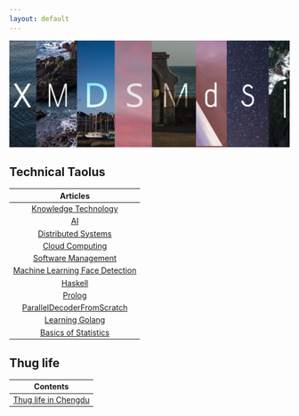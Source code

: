 ```yaml
---
layout: default
---
```



![xm](/assets/xmcover.png)




## Technical Taolus

|Articles |
|:--:|
|[Knowledge Technology](./KnowledgeTechnology/KTReview.md)|
|[AI](./AI/AIReview.md)|
|[Distributed Systems](./DistributedSystems/full-semester-notes.pdf)|
|[Cloud Computing](./CloudComputing/CCC.md)|
|[Software Management](./SPM/SPM.xmind)|
|[Machine Learning Face Detection](./FaceDetection/FaceDetection.md)|
|[Haskell](./Haskell/Haskell.md)|
|[Prolog](./Prolog/Prolog.md)|
|[ParallelDecoderFromScratch](./ParallelDecoder/ParallelDecoder.md)|
|[Learning Golang](./Golang/Golang.md)|
|[Basics of Statistics](./Statistics/Statistics.md)|

## Thug life

|Contents |
|:--:|
|[Thug life in Chengdu](./Travel/Chengdu/Chengdu.md)|


<style>
table {
    width:100%;
    
}
</style>
